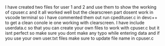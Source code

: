 I have created two files for user 1 and 2 and use them to show the working of cpuser.c and it all worked well but the clearscreen part dosent work in vscode terminal so i have commented them out
run cpedituser.c in devc++ to get a clean conole ie one working with clearscreen.
I have include userdata.c so that you can create your own files to work with cpuser.c but it isnt perfect so make sure you dont make any typo while entering data
and if you use your own user.txt files make sure to update file name in cpuser.c
